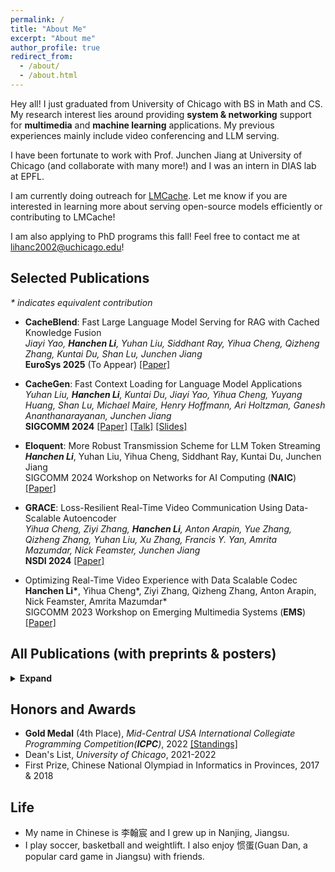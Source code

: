```yaml
---
permalink: /
title: "About Me"
excerpt: "About me"
author_profile: true
redirect_from: 
  - /about/
  - /about.html
---
```


Hey all! I just graduated from University of Chicago with BS in Math and CS. My research interest lies around providing **system & networking** support for **multimedia** and **machine learning** applications. My previous experiences mainly include video conferencing and LLM serving. <br />

I have been fortunate to work with Prof. Junchen Jiang at University of Chicago (and collaborate with many more!) and I was an intern in DIAS lab at EPFL.

I am currently doing outreach for [LMCache](https://github.com/LMCache/LMCache). Let me know if you are interested in learning more about serving open-source models efficiently or contributing to LMCache!

I am also applying to PhD programs this fall! Feel free to contact me at lihanc2002@uchicago.edu!


## Selected Publications
_* indicates equivalent contribution_
- **CacheBlend**: Fast Large Language Model Serving for RAG with Cached Knowledge Fusion<br />
  *Jiayi Yao, **Hanchen Li**, Yuhan Liu, Siddhant Ray, Yihua Cheng, Qizheng Zhang, Kuntai Du, Shan Lu, Junchen Jiang* <br />
  **EuroSys 2025** (To Appear)  [[Paper]](https://arxiv.org/abs/2405.16444)
 
- **CacheGen**: Fast Context Loading for Language Model Applications <br />
  *Yuhan Liu, **Hanchen Li**, Kuntai Du, Jiayi Yao, Yihua Cheng, Yuyang Huang, Shan Lu, Michael Maire, Henry Hoffmann, Ari Holtzman, Ganesh Ananthanarayanan, Junchen Jiang*<br />
  **SIGCOMM 2024**  [[Paper]](https://dl.acm.org/doi/10.1145/3651890.3672274) [[Talk]](https://www.youtube.com/watch?v=H4_OUWvdiNo) [[Slides]](https://docs.google.com/presentation/d/1y2ZvU6q5YDGAjRMVW-NhbpysNEiz-vqE/edit?usp=sharing&ouid=117279427324998277030&rtpof=true&sd=true)

- **Eloquent**:  More Robust Transmission Scheme for LLM Token Streaming <br />
  ***Hanchen Li***, Yuhan Liu, Yihua Cheng, Siddhant Ray, Kuntai Du, Junchen Jiang <br />
  SIGCOMM 2024 Workshop on Networks for AI Computing (**NAIC**) [[Paper]](https://dl.acm.org/doi/10.1145/3672198.3673797)
  
- **GRACE**: Loss-Resilient Real-Time Video Communication Using Data-Scalable Autoencoder <br />
  *Yihua Cheng, Ziyi Zhang, **Hanchen Li**, Anton Arapin, Yue Zhang, Qizheng Zhang, Yuhan Liu, Xu Zhang, Francis Y. Yan, Amrita Mazumdar, Nick Feamster, Junchen Jiang* <br />
  **NSDI 2024** [[Paper]](https://www.usenix.org/conference/nsdi24/presentation/cheng)

- Optimizing Real-Time Video Experience with Data Scalable Codec <br />
  **Hanchen Li\***, Yihua Cheng\*, Ziyi Zhang, Qizheng Zhang, Anton Arapin, Nick Feamster, Amrita Mazumdar*<br />
  SIGCOMM 2023 Workshop on Emerging Multimedia Systems (**EMS**) [[Paper]](https://dl.acm.org/doi/10.1145/3609395.3611108)
  
## All Publications (with preprints & posters)
<details>
<summary> <b>Expand</b> </summary>

<div class="content">
            <p>CacheBlend: Fast Large Language Model Serving for RAG with Cached Knowledge Fusion<br />
            <i>Jiayi Yao, <b>Hanchen Li</b>, Yuhan Liu, Siddhant Ray, Yihua Cheng, Qizheng Zhang, Kuntai Du, Shan Lu, Junchen Jiang</i><br />
            <b>Eurosys 2025</b> <a href="https://arxiv.org/abs/2405.16444">paper</a><br /></p>
</div>

<div class="content">
            <p><b>CacheGen</b>: Fast Context Loading for Language Model Applications<br />
            <i>Yuhan Liu, <b>Hanchen Li</b>, Kuntai Du, Jiayi Yao, Yihua Cheng, Yuyang Huang, Shan Lu, Michael Maire, Henry Hoffmann, Ari Holtzman, Ganesh Ananthanarayanan, Junchen Jiang</i><br />
            <b>SIGCOMM 2024</b> <a href="https://arxiv.org/abs/2310.07240">paper</a><br /></p>
</div>

<div class="content">
            <p><b>Eloquent</b>: More Robust Transmission Scheme for LLM Token Streaming<br />
            <i><b>Hanchen Li</b>, Yuhan Liu, Yihua Cheng, Siddhant Ray, Kuntai Du, Junchen Jiang</i><br />
            SIGCOMM 2024 Workshop on Networks for AI Computing (<b>NAIC</b>) <a href="https://arxiv.org/abs/2401.12961">paper</a><br /></p>
</div>

<div class="content">
            <p><b>GRACE</b>: Loss-Resilient Real-Time Video Communication Using Data-Scalable Autoencoder<br />
            <i>Yihua Cheng, Ziyi Zhang, <b>Hanchen Li</b>, Anton Arapin, Yue Zhang, Qizheng Zhang, Yuhan Liu, Xu Zhang, Francis Y. Yan, Amrita Mazumdar, Nick Feamster, Junchen Jiang</i><br />
            <b>NSDI 2024</b> <a href="https://www.usenix.org/conference/nsdi24/presentation/cheng">paper</a><br /></p>
</div>

<div class="content">
            <p>Towards More Economical Context-Augmented LLM Generation by Reusing Stored KV Cache<br />
            <i><b>Hanchen Li</b>, Yuhan Liu, Yihua Cheng, Kuntai Du, and Junchen Jiang</i><br />
            NSDI 2024 Poster<br /></p>
          </div>

<div class="content">
      <p>Optimizing Real-Time Video Experience with Data Scalable Codec<br />
            <i><b>Hanchen Li*</b>, Yihua Cheng*, Ziyi Zhang, Qizheng Zhang, Anton Arapin, Nick Feamster, Amrita Mazumdar</i><br />
            SIGCOMM 2023 Workshop on Emerging Multimedia Systems (<b>EMS</b>) <a href="https://dl.acm.org/doi/10.1145/3609395.3611108">paper</a><br /></p>
            </div>

<div class="content">
   <p><b>VidPlat</b>: A Tool for Fast Crowdsourcing of Quality-of-Experience Measurements<br />
            <i>Xu Zhang, <b>Hanchen Li</b>, Paul Schmitt, Marshini Chetty, Nick Feamster, Junchen Jiang</i><br />
            Preprint <a href="https://arxiv.org/abs/2311.06698">paper</a><br /></p>
        </div>

<div class="content">
            <p>Properties and Applications of Graph Laplacians<br />
            <b>Hanchen Li</b><br />
               UChicago Math REU 2022 <a href="http://math.uchicago.edu/~may/REU2022/REUPapers/Li,Hanchen.pdf">paper</a></p>
        </div>
</details>

## Honors and Awards
* **Gold Medal** (4th Place), *Mid-Central USA International Collegiate Programming Competition(**ICPC**)*, 2022
  [[Standings]](https://mcpc22.kattis.com/contests/mcpc22/standings)
* Dean's List, *University of Chicago*, 2021-2022
* First Prize, Chinese National Olympiad in Informatics in Provinces, 2017 & 2018

## Life
* My name in Chinese is 李翰宸 and I grew up in Nanjing, Jiangsu.
* I play soccer, basketball and weightlift. I also enjoy 惯蛋(Guan Dan, a popular card game in Jiangsu) with friends.

